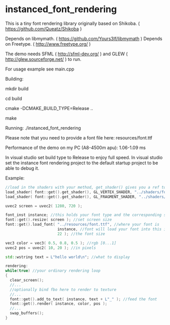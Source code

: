 instanced_font_rendering
========================

This is a tiny font rendering library originally 
based on Shikoba. ( https://github.com/Queatz/Shikoba )

Depends on libmymath. ( https://github.com/Yours3lf/libmymath )
Depends on Freetype. ( http://www.freetype.org/ )

The demo needs SFML ( http://sfml-dev.org/ ) and 
GLEW ( http://glew.sourceforge.net/ ) to run.

For usage example see main.cpp
 
Building: 

mkdir build 

cd build
 
cmake -DCMAKE_BUILD_TYPE=Release ..

make 

 
Running:
./instanced_font_rendering 

Please note that you need to provide a font file here: 
resources/font.ttf 

Performance of the demo on my PC (A8-4500m apu): 1.06-1.09 ms 

In visual studio set build type to Release to enjoy full speed. 
In visual studio set the instance font rendering project to the 
default startup project to be able to debug it.

Example: 
```c++ 
//load in the shaders with your method, get_shader() gives you a ref to the shader program 
load_shader( font::get().get_shader(), GL_VERTEX_SHADER, "../shaders/font/font.vs" ); 
load_shader( font::get().get_shader(), GL_FRAGMENT_SHADER, "../shaders/font/font.ps" ); 

uvec2 screen = uvec2( 1280, 720 );

font_inst instance; //this holds your font type and the corresponding sizes
font::get().resize( screen ); //set screen size
font::get().load_font( "../resources/font.ttf", //where your font is
                       instance, //font will load your font into this instance
                       22 ); //the font size

vec3 color = vec3( 0.5, 0.8, 0.5 ); //rgb [0...1]
uvec2 pos = uvec2( 10, 20 ); //in pixels

std::wstring text = L"hello world\n"; //what to display

rendering:
while(true) //your ordinary rendering loop
{
  clear_screen();
  //...
  //optionally bind fbo here to render to texture
  //...
  font::get().add_to_text( instance, text + L"_" ); //feed the font
  font::get().render( instance, color, pos );
  //...
  swap_buffers();
}
```
